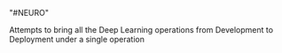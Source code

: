 "#NEURO"

Attempts to bring all the Deep Learning operations from Development to Deployment under a single operation
